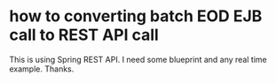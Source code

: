 
# how to converting batch EOD EJB call to REST API call

This is using Spring REST API.
I need some blueprint and any real time example.
Thanks.

        